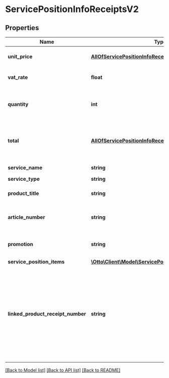 # ServicePositionInfoReceiptsV2

## Properties
Name | Type | Description | Notes
------------ | ------------- | ------------- | -------------
**unit_price** | [**AllOfServicePositionInfoReceiptsV2UnitPrice**](AllOfServicePositionInfoReceiptsV2UnitPrice.md) | Price of service per item. | 
**vat_rate** | **float** | VAT rate for the specific service | 
**quantity** | **int** | Number for items which are applicable for service | 
**total** | [**AllOfServicePositionInfoReceiptsV2Total**](AllOfServicePositionInfoReceiptsV2Total.md) | Total price of this service; i.e unitPrice is multiplied by quantity | 
**service_name** | **string** | Service name | 
**service_type** | **string** |  | [optional] 
**product_title** | **string** | Title of the linked product | 
**article_number** | **string** | Article number of the linked product | 
**promotion** | **string** | Promotion code of the linked product | 
**service_position_items** | [**\Otto\Client\Model\ServicePositionItemInfoReceiptsV2[]**](ServicePositionItemInfoReceiptsV2.md) |  | 
**linked_product_receipt_number** | **string** | Human-readable identifier refers to the purchase receipt the linked item was billed. Displayed only if item is billed with another receipt. | [optional] 

[[Back to Model list]](../../README.md#documentation-for-models) [[Back to API list]](../../README.md#documentation-for-api-endpoints) [[Back to README]](../../README.md)

